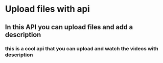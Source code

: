 # Upload files with api

## In this API you can upload files and add a description

### this is a cool api that you can upload and watch the videos with description
